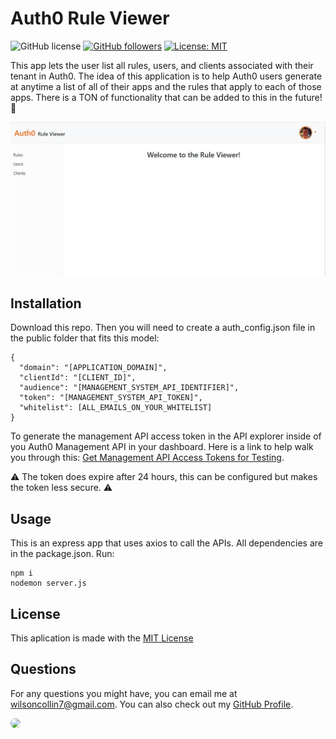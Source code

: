 # Auth0 Rule Viewer 
  ![GitHub license](https://img.shields.io/badge/Made%20by-%40Wilsoncollin7-orange) [![GitHub followers](https://img.shields.io/github/followers/wilsoncollin7.svg?style=social&label=Follow&maxAge=2592000)](https://github.com/wilsoncollin7?tab=followers)   [![License: MIT](https://img.shields.io/badge/License-MIT-yellow.svg)](https://opensource.org/licenses/MIT) 

  

  This app lets the user list all rules, users, and clients associated with their tenant in Auth0. The idea of this application is to help Auth0 users generate at anytime a list of all of their apps and the rules that apply to each of those apps. There is a TON of functionality that can be added to this in the future! :rocket:

  <img src="./public/assets/images/page.JPG">

  ## Installation

  Download this repo. Then you will need to create a auth_config.json file in the public folder that fits this model:

  ```
  {
    "domain": "[APPLICATION_DOMAIN]",
    "clientId": "[CLIENT_ID]",
    "audience": "[MANAGEMENT_SYSTEM_API_IDENTIFIER]",
    "token": "[MANAGEMENT_SYSTEM_API_TOKEN]",
    "whitelist": [ALL_EMAILS_ON_YOUR_WHITELIST]
  }
  ```
  To generate the management API access token in the API explorer inside of you Auth0 Management API in your dashboard. Here is a link to help walk you through this: [Get Management API Access Tokens for Testing](https://auth0.com/docs/tokens/management-api-access-tokens/get-management-api-access-tokens-for-testing).

  :warning: The token does expire after 24 hours, this can be configured but makes the token less secure. :warning:

  ## Usage

  This is an express app that uses axios to call the APIs. All dependencies are in the package.json. Run:
  
  ```
  npm i
  nodemon server.js
  ```

  ## License

  This aplication is made with the [MIT License](https://opensource.org/licenses/MIT)

  ## Questions

  For any questions you might have, you can email me at wilsoncollin7@gmail.com. You can also check out my [GitHub Profile](https://github.com/wilsoncollin7).

  <img src="https://avatars2.githubusercontent.com/u/65512203?s=460&u=fb31e3048d1cfa064b8ee0ec696be762b96343f8&v=4" width="200" style="border-radius:50%"/>

